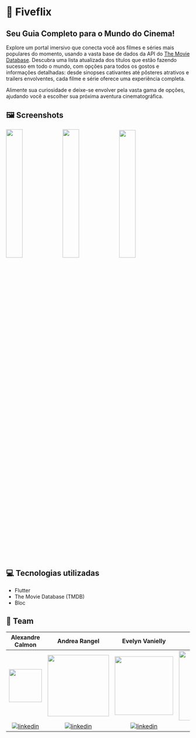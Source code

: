 # 🎥 Fiveflix 
## Seu Guia Completo para o Mundo do Cinema!

Explore um portal imersivo que conecta você aos filmes e séries mais populares do momento, usando a vasta base de dados da API do [The Movie Database](https://www.themoviedb.org/documentation/api?language=pt-BR). Descubra uma lista atualizada dos títulos que estão fazendo sucesso em todo o mundo, com opções para todos os gostos e informações detalhadas: desde sinopses cativantes até pôsteres atrativos e trailers envolventes, cada filme e série oferece uma experiência completa.

<p> Alimente sua curiosidade e deixe-se envolver pela vasta gama de opções, ajudando você a escolher sua próxima aventura cinematográfica.</p> 


## 🖼️ Screenshots 
<p>
<img src="https://github.com/jusylopes/flutter_fiveflix/assets/95923104/8c8fbf88-c1de-444d-90b8-7cf0cdc1cdbc" width="30%">
<img src="https://github.com/jusylopes/flutter_fiveflix/assets/95923104/a89ab308-1068-4906-9fe2-61e94874cefc" width="30%">
<img src="https://github.com/jusylopes/flutter_fiveflix/assets/95923104/73d27e95-dd2f-4c38-8863-42a06647f56d" width="29.9%">
</p>


## 💻 Tecnologias utilizadas

* Flutter
* The Movie Database (TMDB)
* Bloc


## 🚀 Team 

| Alexandre Calmon | Andrea Rangel  | Evelyn Vanielly  | Jusy Lopes  | Lucas Noc | Núbia Barcellar | Petronio Oliveira  | Vinicius Souza  | Willian Seidel  |
|  :---:  |  :---:  |  :---:  |  :---:  |  :---:  |  :---:  |  :---:  |  :---:  |  :---:  |
| <a href="https://github.com/AlexandreCalmonJr"><img src="https://github.com/jusylopes/koru-mobile-projeto-3/assets/95923104/8aa12637-291d-4575-8a5d-86806c76db4b" width="90"></a> | <a href="https://github.com/devdados"><img src="https://github.com/jusylopes/koru-mobile-projeto-3/assets/95923104/1292bc4f-797a-4588-a662-3d064bcd578d" width="168"></a> | <a href="https://github.com/evelyn-vanielly"><img src="https://github.com/jusylopes/koru-mobile-projeto-3/assets/95923104/cf2205be-4d25-43a9-a377-fd4c1ede35e3" width="160"></a> | <a href="https://github.com/jusylopes"><img  src="https://github.com/jusylopes/koru-mobile-projeto-3/assets/95923104/41a212b6-0a6e-4ec8-8a0f-c10a8e3fe1f7" width="190"></a> | <a href="https://github.com/Lucasnoc"><img src="https://github.com/jusylopes/koru-mobile-projeto-3/assets/95923104/c249b0d2-335d-4e71-949a-9e16c6e4557d" width="165"></a> | <a href="https://github.com/nubiabarcellar"><img src="https://github.com/jusylopes/koru-mobile-projeto-3/assets/95923104/8318a7e6-7945-4b9d-a649-1291eae2eb19" width="120"></a> | <a href="https://github.com/petronio50"><img src="https://github.com/jusylopes/koru-mobile-projeto-3/assets/95923104/50706fcb-e00d-4f71-85dc-385469b12430" width="130"></a> | <a href="https://github.com/viniciusjsouza"><img  src="https://github.com/jusylopes/koru-mobile-projeto-3/assets/95923104/9a3df185-84e3-4454-929f-b370f01c6451" width="145"></a> | <a href="https://github.com/WillianSeidel"><img  src="https://github.com/jusylopes/koru-mobile-projeto-3/assets/95923104/ff2a6e69-f6ea-4587-9bf2-5e271fc75491" width="146"></a> 
| <a href="https://www.linkedin.com/in/alexandre-calmon-54ab7016a/" > <img align="center" src="https://img.shields.io/badge/-alexC-05122A?style=flat&logo=linkedin" alt="linkedin"/> | <a href="https://www.linkedin.com/in/andr%C3%A9a-rangel-011826245/" > <img align="center" src="https://img.shields.io/badge/-andreaR-05122A?style=flat&logo=linkedin" alt="linkedin"/>  | <a href="https://www.linkedin.com/in/evelyn-vanielly/" > <img align="center" src="https://img.shields.io/badge/-evellyn-05122A?style=flat&logo=linkedin" alt="linkedin"/>  | <a href="https://www.linkedin.com/in/jusy-lopes/" > <img align="center" src="https://img.shields.io/badge/-jusyLopes-05122A?style=flat&logo=linkedin" alt="linkedin"/>  | <a href="https://www.linkedin.com/in/nocfidback/" > <img align="center" src="https://img.shields.io/badge/-lucasN-05122A?style=flat&logo=linkedin" alt="linkedin"/> | <a href="https://www.linkedin.com/in/nubiaB/" > <img align="center" src="https://img.shields.io/badge/-nubiaB-05122A?style=flat&logo=linkedin" alt="linkedin"/> | <a href="https://www.linkedin.com/in/petrônio-oliveira-11899995/" > <img align="center" src="https://img.shields.io/badge/-petronio-05122A?style=flat&logo=linkedin" alt="linkedin"/>  | <a href="https://www.linkedin.com/in/vinicius-de-jesus-souza-ba7a144a/" > <img align="center" src="https://img.shields.io/badge/-vinivius-05122A?style=flat&logo=linkedin" alt="linkedin"/>  | <a href="https://www.linkedin.com/in/willianrobertoseidel/" > <img align="center" src="https://img.shields.io/badge/-willianS-05122A?style=flat&logo=linkedin" alt="linkedin"/>  |





